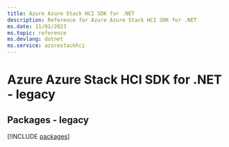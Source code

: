 ```yaml
---
title: Azure Azure Stack HCI SDK for .NET
description: Reference for Azure Azure Stack HCI SDK for .NET
ms.date: 11/01/2023
ms.topic: reference
ms.devlang: dotnet
ms.service: azurestackhci
---
```

# Azure Azure Stack HCI SDK for .NET - legacy
## Packages - legacy
[!INCLUDE [packages](azure-stack-hci-index.md)]